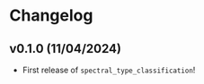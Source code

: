 # Changelog

<!--next-version-placeholder-->

## v0.1.0 (11/04/2024)

- First release of `spectral_type_classification`!
